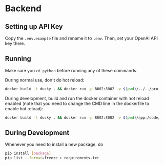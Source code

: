 # Backend

## Setting up API Key

Copy the `.env.example` file and rename it to `.env`. Then, set your OpenAI API key there.

## Running

Make sure you `cd python` before running any of these commands.

During normal use, don't do hot reload:
```bash
docker build -t ducky . && docker run -p 8002:8002 -v $(pwd)/../../project:/project ducky
```

During development, build and run the docker container with hot reload enabled (note that you need to change the CMD line in the dockerfile to enable hot reload):
    
```bash
docker build -t ducky . && docker run -p 8002:8002 -v $(pwd)/app:/code/app -v $(pwd)/../../project:/project ducky
```

## During Development

Whenever you need to install a new package, do

```bash
pip install [package]
pip list --format=freeze > requirements.txt
```
